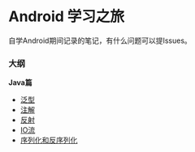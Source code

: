 # Android 学习之旅

自学Android期间记录的笔记，有什么问题可以提Issues。

### 大纲

**Java篇** 

- [泛型](./Blog/泛型/泛型fe31e483bcc64f4a96e554c63ea1aa75.md)
- [注解](./Blog/注解/注解3754c1f218474b69ac8425aced366de1.md)
- [反射](./Blog/反射/反射ef1d6b3bcc26482daed357a30837ddbe.md)
- [IO流](./Blog/IO流/IO流4431b6168d6042c8a94dfbea29b71909.md)
- [序列化和反序列化](./Blog/序列化和反序列化/反序列化和序列化c706c866dae0455fa2826631852b1e35.md)

